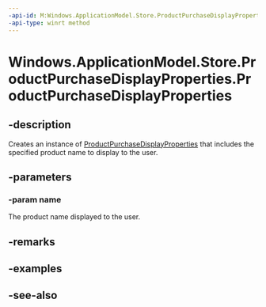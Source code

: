 ----api-id: M:Windows.ApplicationModel.Store.ProductPurchaseDisplayProperties.#ctor(System.String)
-api-type: winrt method
---<!-- Method syntaxpublic ProductPurchaseDisplayProperties(System.String name)--># Windows.ApplicationModel.Store.ProductPurchaseDisplayProperties.ProductPurchaseDisplayProperties## -descriptionCreates an instance of [ProductPurchaseDisplayProperties](productpurchasedisplayproperties.md) that includes the specified product name to display to the user.## -parameters### -param nameThe product name displayed to the user.## -remarks## -examples## -see-also